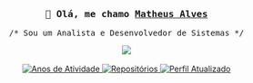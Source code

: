 <h3 align="center"><samp>👋 Olá, me chamo <b><a rel="nofollow noopener noreferrer" target="_blank" href="https://math-queiroz.github.io/homepage">Matheus Alves</a></b></samp></h3>

<p align="center"><samp>/* 𝚂𝚘𝚞 𝚞𝚖 𝙰𝚗𝚊𝚕𝚒𝚜𝚝𝚊 𝚎 𝙳𝚎𝚜𝚎𝚗𝚟𝚘𝚕𝚟𝚎𝚍𝚘𝚛 𝚍𝚎 𝚂𝚒𝚜𝚝𝚎𝚖𝚊𝚜 */</samp></p>

<p align="center">
  <a href="https://github.com/math-queiroz">
    <img src="https://github-readme-stats.vercel.app/api/top-langs?username=math-queiroz&layout=compact&locale=pt-br&border_radius=0&hide_border=true&theme=apprentice"></img><br>
  </a>
  <br/>
  <a href="https://github.com/math-queiroz">
    <img alt="Anos de Atividade" src="https://badges.pufler.dev/years/math-queiroz?label=Anos%20de%20Atividade&style=flat-square">
  </a>
  <a href="https://github.com/math-queiroz?tab=repositories">
    <img alt="Repositórios" src="https://badges.pufler.dev/repos/math-queiroz?label=Reposit%C3%B3rios&style=flat-square">
  </a>
  <a href="https://github.com/math-queiroz/math-queiroz">
    <img alt="Perfil Atualizado" href="" src="https://img.shields.io/github/last-commit/math-queiroz/math-queiroz?label=Perfil%20Atualizado&style=flat-square">
  </a>
</p>
